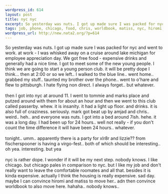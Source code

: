 ```yaml
--- 
wordpress_id: 614
layout: post
title: nyc nyc
excerpt: So yesterday was nuts. I got up made sure I was packed for nyc and went to work. at work - I was whisked away on a cruise around lake michigan for employee appreciation day. We got free food - expensive drinks and generally had a nice time. I got to meet some of the new young people. I think we are going to start a young person club. it will be pretty dope I think... then at 2:00 or so we left.. ...
tags: job, phone, chicago, food, chris, worldbook, matiss, nyc, hiromi, amjad
wordpress_url: http://new.nata2.org/?p=614
---
```

So yesterday was nuts. I got up made sure I was packed for nyc and went to work. at work - I was whisked away on a cruise around lake michigan for employee appreciation day. We got free food - expensive drinks and generally had a nice time. I got to meet some of the new young people. I think we are going to start a young person club. it will be pretty dope I think... then at 2:00 or so we left.. I walked to the blue line.. went home.. grabbed my stuff.. taunted my brother over the phone.. went to o'hare and flew to pittsburgh. I hate flying non direct. I always forget.. but whatever. <br/><br/>then I got into nyc at around 11. I went to tommie and marks place and putzed around with them for about an hour and then we went to this club called passerby. whew. it is insanity. it had a light up floor. and drinks. it is also full of craziness. seriously. mark got beat up by amjad and chris.. weird.. heh.. and everyone was nuts. I got into a bed around 7ish. hehe. it was a long day. I had been up for 24 hours.. well not really - if you don't count the time difference it will have been 24 hours.. whatever. <br/><br/>tonight.. umm.. apparently there is a party for xlr8r and lizzie?? from fischerspooner is having a virgo-fest.. both of which should be interesting.. oh yea. interesting. but yea<br/><br/>nyc is rather dope. I wonder if it will be my next step. nobody knows. I like chicago. but chicago pales in comparison to nyc. but I like my job and don't really want to leave the comfortable roomates and all that. besides it is kinda expensive. actually I think the housing is really expensive. sad day. maybe I can convince hiromi and matiss to move her.. adn then convince worldbook to also move here. hahaha.. nobody knows.. 
